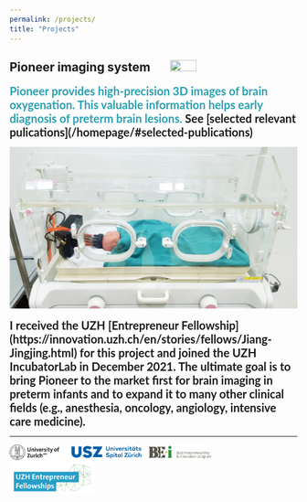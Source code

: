 ```yaml
---
permalink: /projects/
title: "Projects"
---
```


## Pioneer imaging system &nbsp;&nbsp;&nbsp;&nbsp;&nbsp;  <img src="/assets/images/logo_pioneer.png" width="30%" height="30%">

<strong>
<span style="font-family:Lato; font-size:20px; color:#29A0B1;">   Pioneer provides high-precision 3D images of brain oxygenation. This valuable information helps early diagnosis of preterm brain lesions.   </span> <strong>

<span style="font-family:Lato; font-size:20px;">
See [selected relevant pulications](/homepage/#selected-publications)
</span>

![pioneer](/assets/images/pioneer_icu.jpg)

<span style="font-family:Lato; font-size:20px;">
I received the UZH [Entrepreneur Fellowship](https://innovation.uzh.ch/en/stories/fellows/Jiang-Jingjing.html) for this project and joined the UZH IncubatorLab in December 2021. 
The ultimate goal is to bring Pioneer to the market first for brain imaging in preterm infants and to expand it to many other clinical fields (e.g., anesthesia, oncology, angiology, intensive care medicine).
</span>



----
<!-- 
![](/assets/images/uzh_usz_bei_LOGOs_combined.png) ![](/assets/images/Fellowship_Logo.png) -->
<!-- ![sponsors](/assets/images/uzh_usz_bei_LOGOs_combined.png) -->
<img src="/assets/images/uzh_usz_bei_LOGOs_combined.png" width="70%"/> <img src="/assets/images/Fellowship_Logo.png" width="30%"/>